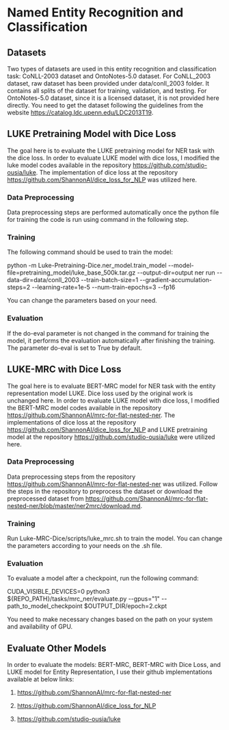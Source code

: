 # Named Entity Recognition and Classification

## Datasets
Two types of datasets are used in this entity recognition and classification task: CoNLL-2003 dataset and OntoNotes-5.0 dataset. For CoNLL_2003 dataset, raw dataset has been provided under data/conll_2003 folder. It contains all splits of the dataset for training, validation, and testing. For OntoNotes-5.0 dataset, since it is a licensed dataset, it is not provided here directly. You need to get the dataset following the guidelines from the website https://catalog.ldc.upenn.edu/LDC2013T19.

## LUKE Pretraining Model with Dice Loss
The goal here is to evaluate the LUKE pretraining model for NER task with the dice loss. In order to evaluate LUKE model with dice loss, I modified the luke model codes available in the repository https://github.com/studio-ousia/luke. The implementation of dice loss at the repository https://github.com/ShannonAI/dice_loss_for_NLP was utilized here.

### Data Preprocessing
Data preprocessing steps are performed automatically once the python file for training the code is run using command in the following step.

### Training
The following command should be used to train the model:

python -m Luke-Pretraining-Dice.ner_model.train_model --model-file=pretraining_model/luke_base_500k.tar.gz --output-dir=output ner run --data-dir=data/conll_2003 --train-batch-size=1 --gradient-accumulation-steps=2 --learning-rate=1e-5 --num-train-epochs=3 --fp16

You can change the parameters based on your need.

### Evaluation
If the do-eval parameter is not changed in the command for training the model, it performs the evaluation automatically after finishing the training. The parameter do-eval is set to True by default.

## LUKE-MRC with Dice Loss
The goal here is to evaluate BERT-MRC model for NER task with the entity representation model LUKE. Dice loss used by the original work is unchanged here. In order to evaluate LUKE model with dice loss, I modified the BERT-MRC model codes available in the repository https://github.com/ShannonAI/mrc-for-flat-nested-ner. The implementations of dice loss at the repository https://github.com/ShannonAI/dice_loss_for_NLP and LUKE pretraining model at the repository https://github.com/studio-ousia/luke were utilized here.

### Data Preprocessing
Data preprocessing steps from the repository https://github.com/ShannonAI/mrc-for-flat-nested-ner was utilized. Follow the steps in the repository to preprocess the dataset or download the preprocessed dataset from https://github.com/ShannonAI/mrc-for-flat-nested-ner/blob/master/ner2mrc/download.md.

### Training
Run Luke-MRC-Dice/scripts/luke_mrc.sh to train the model. You can change the parameters according to your needs on the .sh file.

### Evaluation
To evaluate a model after a checkpoint, run the following command:

CUDA_VISIBLE_DEVICES=0 python3 ${REPO_PATH}/tasks/mrc_ner/evaluate.py --gpus="1" --path_to_model_checkpoint $OUTPUT_DIR/epoch=2.ckpt

You need to make necessary changes based on the path on your system and availability of GPU.

## Evaluate Other Models
In order to evaluate the models: BERT-MRC, BERT-MRC with Dice Loss, and LUKE model for Entity Representation, I use their github implementations available at below links:

1. https://github.com/ShannonAI/mrc-for-flat-nested-ner

2. https://github.com/ShannonAI/dice_loss_for_NLP

3. https://github.com/studio-ousia/luke
